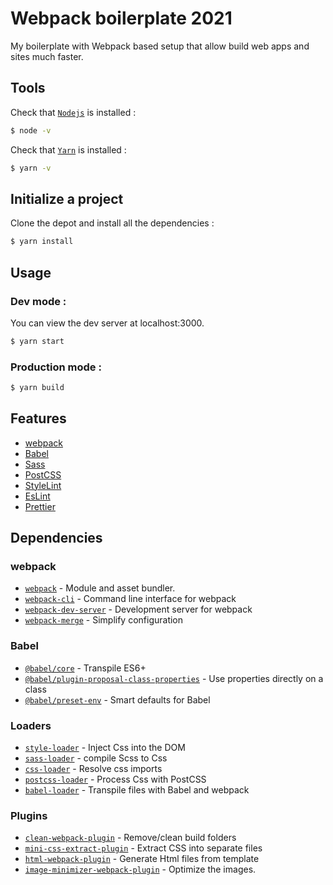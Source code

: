 # Webpack boilerplate 2021

My boilerplate with Webpack based setup that allow build web apps and sites much faster.


## Tools

Check that [`Nodejs`](https://nodejs.org/en/download/) is installed :
```sh
$ node -v
```

Check that [`Yarn`](https://yarnpkg.com/en/docs/install) is installed :
```sh
$ yarn -v
```


## Initialize a project

Clone the depot and install all the dependencies :
```sh
$ yarn install
```


## Usage

### Dev mode :
You can view the dev server at localhost:3000.
```sh
$ yarn start
```

### Production mode :
```sh
$ yarn build
```


## Features

- [webpack](https://webpack.js.org/)
- [Babel](https://babeljs.io/)
- [Sass](https://sass-lang.com/)
- [PostCSS](https://postcss.org/)
- [StyleLint](https://stylelint.io/)
- [EsLint](https://eslint.org/)
- [Prettier](https://prettier.io/)



## Dependencies

### webpack

- [`webpack`](https://github.com/webpack/webpack) - Module and asset bundler.
- [`webpack-cli`](https://github.com/webpack/webpack-cli) - Command line interface for webpack
- [`webpack-dev-server`](https://github.com/webpack/webpack-dev-server) - Development server for webpack
- [`webpack-merge`](https://github.com/survivejs/webpack-merge) - Simplify configuration

### Babel

- [`@babel/core`](https://www.npmjs.com/package/@babel/core) - Transpile ES6+
- [`@babel/plugin-proposal-class-properties`](https://babeljs.io/docs/en/babel-plugin-proposal-class-properties) - Use properties directly on a class
- [`@babel/preset-env`](https://babeljs.io/docs/en/babel-preset-env) - Smart defaults for Babel

### Loaders

- [`style-loader`](https://webpack.js.org/loaders/style-loader/) - Inject Css into the DOM
- [`sass-loader`](https://webpack.js.org/loaders/sass-loader/) - compile Scss to Css
- [`css-loader`](https://webpack.js.org/loaders/css-loader/) - Resolve css imports
- [`postcss-loader`](https://webpack.js.org/loaders/postcss-loader/) - Process Css with PostCSS
- [`babel-loader`](https://webpack.js.org/loaders/babel-loader/) - Transpile files with Babel and webpack

### Plugins

- [`clean-webpack-plugin`](https://github.com/johnagan/clean-webpack-plugin) - Remove/clean build folders
- [`mini-css-extract-plugin`](https://github.com/webpack-contrib/mini-css-extract-plugin) - Extract CSS into separate files
- [`html-webpack-plugin`](https://github.com/jantimon/html-webpack-plugin) - Generate Html files from template
- [`image-minimizer-webpack-plugin`](https://github.com/webpack-contrib/image-minimizer-webpack-plugin) - Optimize the images.
